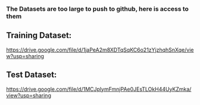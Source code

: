 ### The Datasets are too large to push to github, here is access to them

## Training Dataset:
https://drive.google.com/file/d/1jaPeA2m8XDTqSqKC6o21zYjzhqhSnXqe/view?usp=sharing

## Test Dataset: 
https://drive.google.com/file/d/1MCJplymFmnjPAe0JEsTLOkH44UyKZmka/view?usp=sharing 

